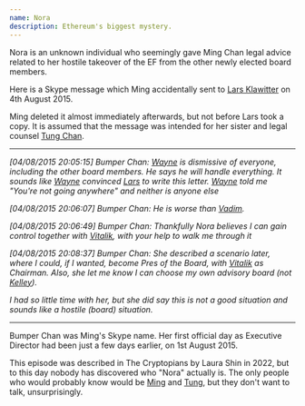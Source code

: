 ```yaml
---
name: Nora
description: Ethereum's biggest mystery.
---
```



Nora is an unknown individual who seemingly gave Ming Chan legal advice related to her hostile takeover of the EF from the other newly elected board members.

Here is a Skype message which Ming accidentally sent to [Lars Klawitter](/people/lars-klawitter/) on 4th August 2015.

Ming deleted it almost immediately afterwards, but not before Lars took a copy.  It is assumed that the message was intended for her sister and legal counsel [Tung Chan](/people/tung-chan/).

----
*[04/08/2015 20:05:15] Bumper Chan: [Wayne](/people/wayne-hennessy-barrett/) is dismissive of everyone, including the other board members. He says he will handle everything. It sounds like [Wayne](/people/wayne-hennessy-barrett/) convinced [Lars](/people/lars-klawitter/) to write this letter. [Wayne](/people/wayne-hennessy-barrett/) told me "You're not going anywhere" and neither is anyone else*

*[04/08/2015 20:06:07] Bumper Chan: He is worse than [Vadim](/people/vadim-levitin/).*

*[04/08/2015 20:06:49] Bumper Chan: Thankfully Nora believes I can gain control together with [Vitalik](/people/vitalik-buterin/), with your help to walk me through it*

*[04/08/2015 20:08:37] Bumper Chan: She described a scenario later, where I could, if I wanted, become Pres of the Board, with [Vitalik](/people/vitalik-buterin/) as Chairman. Also, she let me know I can choose my own advisory board (not [Kelley](/people/kelley-becker/)).*

*I had so little time with her, but she did say this is not a good situation and sounds like a hostile (board) situation.*

----

Bumper Chan was Ming's Skype name.  Her first official day as Executive Director had been just a few days earlier, on 1st August 2015.

This episode was described in The Cryptopians by Laura Shin in 2022, but to this day nobody has discovered who "Nora" actually is.  The only people who would probably know would be [Ming](/people/ming-chan/) and [Tung](/people/tung-chan/), but they don't want to talk, unsurprisingly.

